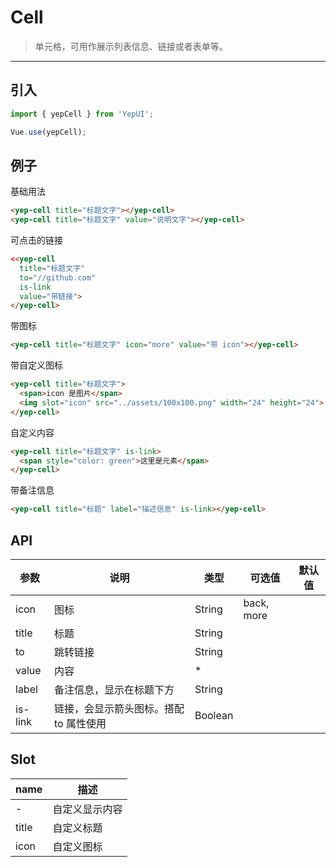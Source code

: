 # Cell

> 单元格，可用作展示列表信息、链接或者表单等。

----------


## 引入

```javascript
import { yepCell } from 'YepUI';

Vue.use(yepCell);
```

## 例子

基础用法
```html
<yep-cell title="标题文字"></yep-cell>
<yep-cell title="标题文字" value="说明文字"></yep-cell>
```

可点击的链接

```html
<<yep-cell
  title="标题文字"
  to="//github.com"
  is-link
  value="带链接">
</yep-cell>
```

带图标

```html
<yep-cell title="标题文字" icon="more" value="带 icon"></yep-cell>
```


带自定义图标

```html
<yep-cell title="标题文字">
  <span>icon 是图片</span>
  <img slot="icon" src="../assets/100x100.png" width="24" height="24">
</yep-cell>
```

自定义内容
```html
<yep-cell title="标题文字" is-link>
  <span style="color: green">这里是元素</span>
</yep-cell>
```

带备注信息
```html
<yep-cell title="标题" label="描述信息" is-link></yep-cell>
```


## API
| 参数 | 说明 | 类型 | 可选值 | 默认值 |
|------|-------|---------|-------|--------|
|   icon  |  图标   | String    |  back, more   |     |
| title | 标题 | String | | |
| to    | 跳转链接 | String | | |
| value | 内容 | * | | |
| label | 备注信息，显示在标题下方 | String | | |
| is-link | 链接，会显示箭头图标。搭配 to 属性使用 | Boolean | | |

## Slot
| name | 描述 |
|------|--------|
| - | 自定义显示内容 |
| title | 自定义标题 |
| icon | 自定义图标 |
